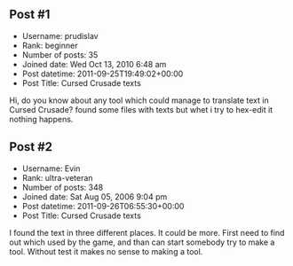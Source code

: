 ## Post #1
- Username: prudislav
- Rank: beginner
- Number of posts: 35
- Joined date: Wed Oct 13, 2010 6:48 am
- Post datetime: 2011-09-25T19:49:02+00:00
- Post Title: Cursed Crusade texts

Hi,
do you know about any tool which could manage to translate text in Cursed Crusade?
found some files with texts but whet i try to hex-edit it nothing happens.
## Post #2
- Username: Evin
- Rank: ultra-veteran
- Number of posts: 348
- Joined date: Sat Aug 05, 2006 9:04 pm
- Post datetime: 2011-09-26T06:55:30+00:00
- Post Title: Cursed Crusade texts

I found the text in three different places. It could be more.
First need to find out which used by the game, and than can start somebody try to make a tool. Without test it makes no sense to making a tool.
